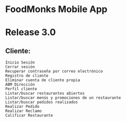 # FoodMonks Mobile App

# Release 3.0

## Cliente:

    Inicio Sesión
    Cerrar sesión
    Recuperar contraseña por correo electrónico
    Registro de cliente
    Eliminar cuenta de cliente propia
    ABM Dirección
    Perfil cliente
    Listar/buscar restaurantes abiertos
    Listar/buscar menús y promociones de un restaurante
    Listar/buscar pedidos realizados
    Realizar Pedido
    Realizar Reclamo
    Calificar Restaurante

